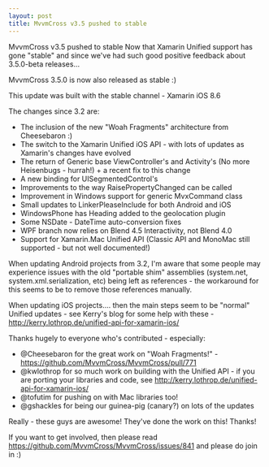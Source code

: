 ```yaml
---
layout: post
title: MvvmCross v3.5 pushed to stable
---
```


MvvmCross v3.5 pushed to stable
Now that Xamarin Unified support has gone "stable" and since we've had such good positive feedback about 3.5.0-beta releases...

MvvmCross 3.5.0 is now also released as stable :)

This update was built with the stable channel - Xamarin iOS 8.6

The changes since 3.2 are:

- The inclusion of the new "Woah Fragments" architecture from Cheesebaron :)
- The switch to the Xamarin Unified iOS API - with lots of updates as Xamarin's changes have evolved
- The return of Generic base ViewController's and Activity's (No more Heisenbugs - hurrah!) + a recent fix to this change
- A new binding for UISegmentedControl's
- Improvements to the way RaisePropertyChanged can be called
- Improvement in Windows support for generic MvxCommand class
- Small updates to LinkerPleaseInclude for both Android and iOS
- WindowsPhone has Heading added to the geolocation plugin
- Some NSDate - DateTime auto-conversion fixes
- WPF branch now relies on Blend 4.5 Interactivity, not Blend 4.0
- Support for Xamarin.Mac Unified API (Classic API and MonoMac still supported - but not well documented!)

When updating Android projects from 3.2, I'm aware that some people may experience issues with the old "portable shim" assemblies (system.net, system.xml.serialization, etc) being left as references - the workaround for this seems to be to remove those references manually.

When updating iOS projects.... then the main steps seem to be "normal" Unified updates - see Kerry's blog for some help with these - http://kerry.lothrop.de/unified-api-for-xamarin-ios/


Thanks hugely to everyone who's contributed - especially:

- @Cheesebaron for the great work on "Woah Fragments!" - https://github.com/MvvmCross/MvvmCross/pull/771
- @kwlothrop for so much work on building with the Unified API - if you are porting your libraries and code, see http://kerry.lothrop.de/unified-api-for-xamarin-ios/
- @tofutim for pushing on with Mac libraries too!
- @gshackles for being our guinea-pig (canary?) on lots of the updates

Really - these guys are awesome! They've done the work on this! Thanks!

If you want to get involved, then please read https://github.com/MvvmCross/MvvmCross/issues/841 and please do join in :)
